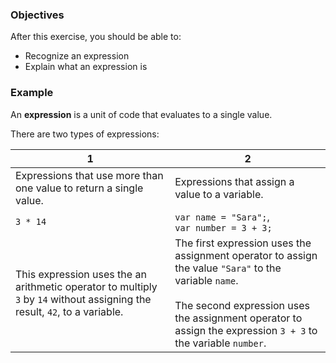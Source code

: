 <!--{ ids:[137], language:'JavaScript', type:'workshop', order: 11, name:'Expressions', description:'An expression is a unit of code that evaluates to a single value' }-->

### Objectives

After this exercise, you should be able to:

- Recognize an expression
- Explain what an expression is

### Example

An __expression__ is a unit of code that evaluates to a single value.

There are two types of expressions:

| 1                                                                  | 2                                                                  |
| ------------------------------------------------------------------ | ------------------------------------------------------------------ |
| Expressions that use more than one value to return a single value. | Expressions that assign a value to a variable.                     |
| `3 * 14`                                                           | `var name = "Sara";`,<br>`var number = 3 + 3;`                     |
| This expression uses the an arithmetic operator to multiply `3` by `14` without assigning the result, `42`, to a variable. | The first expression uses the assignment operator to assign the value `"Sara"` to the variable `name`. <br><br>The second expression uses the assignment operator to assign the expression `3 + 3` to the variable `number`. |
